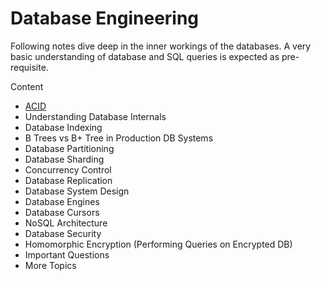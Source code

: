 # Database Engineering

Following notes dive deep in the inner workings of the databases.
A very basic understanding of database and SQL queries is expected as pre-requisite.

Content

- [ACID](acid.md)
- Understanding Database Internals
- Database Indexing
- B Trees vs B+ Tree in Production DB Systems
- Database Partitioning
- Database Sharding
- Concurrency Control
- Database Replication
- Database System Design
- Database Engines
- Database Cursors
- NoSQL Architecture
- Database Security
- Homomorphic Encryption (Performing Queries on Encrypted DB)
- Important Questions
- More Topics